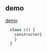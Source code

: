 ## demo
[demo](http://xjak.github.io)

```javascript
  class c() {
    constructor{
    }
  }
  
```
